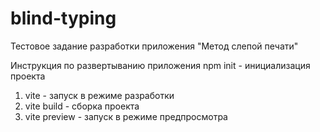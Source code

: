 # blind-typing

Тестовое задание разработки приложения "Метод слепой печати"

Инструкция по развертыванию приложения
npm init - инициализация проекта

1) vite - запуск в режиме разработки
2) vite build - сборка проекта
3) vite preview - запуск в режиме предпросмотра
